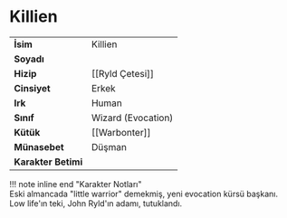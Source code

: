 # Killien   
  
  
|  |  |  
|---|---|  
| **İsim** | Killien |  
| **Soyadı** |  |  
| **Hizip** | [[Ryld Çetesi]] |  
| **Cinsiyet** | Erkek |  
| **Irk** | Human |  
| **Sınıf** | Wizard (Evocation) |  
| **Kütük** | [[Warbonter]] |  
| **Münasebet** | Düşman |  
| **Karakter Betimi** |  |  
  
  
!!! note inline end "Karakter Notları"  
	Eski almancada "little warrior" demekmiş, yeni evocation kürsü başkanı. Low life'ın teki, John Ryld'ın adamı, tutuklandı.  
  
